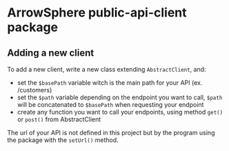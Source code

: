 # ArrowSphere public-api-client package

## Adding a new client

To add a new client, write a new class extending ```AbstractClient```, and:

- set the ```$basePath``` variable witch is the main path for your API (ex. /customers)
- set the ```$path``` variable depending on the endpoint you want to call, ```$path``` will be concatenated to ```$basePath``` when requesting your endpoint
- create any function you want to call your endpoints, using method ```get()``` or ```post()``` from AbstractClient

The url of your API is not defined in this project but by the program using the package with the ```setUrl()``` method.
